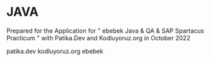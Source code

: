 # JAVA
Prepared for the Application for " ebebek Java & QA & SAP Spartacus Practicum " with Patika.Dev and Kodluyoruz.org in October 2022

patika.dev kodluyoruz.org
ebebek